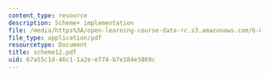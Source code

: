 ```yaml
---
content_type: resource
description: Scheme+ implementation
file: /media/https%3A/open-learning-course-data-rc.s3.amazonaws.com/6-821-programming-languages-fall-2002/67a55c1d46c11a2ee774b7e184e3869c_scheme12.pdf
file_type: application/pdf
resourcetype: Document
title: scheme12.pdf
uid: 67a55c1d-46c1-1a2e-e774-b7e184e3869c
---
```

